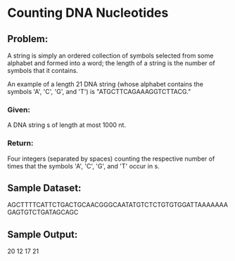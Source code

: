# Counting DNA Nucleotides
## Problem:

A string is simply an ordered collection of symbols selected from some alphabet and formed into a word; the length of a string is the number of symbols that it contains.

An example of a length 21 DNA string (whose alphabet contains the symbols 'A', 'C', 'G', and 'T') is "ATGCTTCAGAAAGGTCTTACG."

### Given: 
A DNA string s of length at most 1000 nt.
### Return: 
Four integers (separated by spaces) counting the respective number of times that the symbols 'A', 'C', 'G', and 'T' occur in s.
## Sample Dataset:

AGCTTTTCATTCTGACTGCAACGGGCAATATGTCTCTGTGTGGATTAAAAAAAGAGTGTCTGATAGCAGC

## Sample Output:

20 12 17 21
